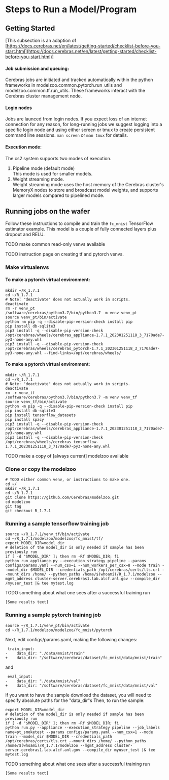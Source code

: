 # Steps to Run a Model/Program

## Getting Started

[This subsection is an adaption of <br>
[https://docs.cerebras.net/en/latest/getting-started/checklist-before-you-start.html](https://docs.cerebras.net/en/latest/getting-started/checklist-before-you-start.html)]

#### Job submission and queuing:

Cerebras jobs are initiated and tracked automatically within the python frameworks in modelzoo.common.pytorch.run_utils and modelzoo.common.tf.run_utils. These frameworks interact with the Cerebras cluster management node. 

#### Login nodes <br>
Jobs are launced from login nodes.
If you expect loss of an internet connection for any reason, for long-running jobs we suggest logging into a specific login node and using either screen or tmux to create persistent command line sessions. 
`man screen` or `man tmux` for details. 

#### Execution mode:</br>
The cs2 system supports two modes of execution.<br>
1. Pipeline mode (default mode)<br>
This mode is used for smaller models. <br>
2. Weight streaming mode.<br>
Weight streaming mode uses the host memory of the Cerebras cluster's MemoryX nodes to store and broadcast model weights, and supports larger models compared to pipelined mode.<br>

## Running jobs on the wafer

Follow these instructions to compile and train the `fc_mnist` TensorFlow estimator example. This model is a couple of fully connected layers plus dropout and RELU. <br>

TODO make common read-only venvs available

TODO instruction page on creating tf and pytorch venvs.

### Make virtualenvs

#### To make a pytorch virtual environment:
```console
mkdir ~/R_1.7.1
cd ~/R_1.7.1
# Note: "deactivate" does not actually work in scripts.  
deactivate
rm -r venv_pt
/software/cerebras/python3.7/bin/python3.7 -m venv venv_pt
source venv_pt/bin/activate
python -m pip -q --disable-pip-version-check install pip
pip install db-sqlite3
pip3 install -q --disable-pip-version-check /opt/cerebras/wheels/cerebras_appliance-1.7.1_202301251118_3_7170ade7-py3-none-any.whl
pip3 install -q --disable-pip-version-check /opt/cerebras/wheels/cerebras_pytorch-1.7.1_202301251118_3_7170ade7-py3-none-any.whl --find-links=/opt/cerebras/wheels/
```
#### To make a pytorch virtual environment:
```console
mkdir ~/R_1.7.1
cd ~/R_1.7.1
# Note: "deactivate" does not actually work in scripts.                                                                                                                                 
deactivate
rm -r venv_tf
/software/cerebras/python3.7/bin/python3.7 -m venv venv_tf
source venv_tf/bin/activate
python -m pip -q --disable-pip-version-check install pip
pip install db-sqlite3
pip install tensorflow_datasets
pip install spacy
pip3 install -q --disable-pip-version-check /opt/cerebras/wheels/cerebras_appliance-1.7.1_202301251118_3_7170ade7-py3-none-any.whl
pip3 install -q --disable-pip-version-check /opt/cerebras/wheels/cerebras_tensorflow-1.7.1_202301251118_3_7170ade7-py3-none-any.whl
```

TODO make a copy of [always current] modelzoo available

### Clone or copy the modelzoo

```console
# TODO either common venv, or instructions to make one.
cd ~/
mkdir ~/R_1.7.1
cd ~/R_1.7.1
git clone https://github.com/Cerebras/modelzoo.git
cd modelzoo
git tag
git checkout R_1.7.1
```

### Running a sample tensorflow training job
```console
source ~/R_1.7.1/venv_tf/bin/activate
cd ~/R_1.7.1/modelzoo/modelzoo/fc_mnist/tf/
export MODEL_DIR=model_dir
# deletion of the model_dir is only needed if sample has been previously run
if [ -d "$MODEL_DIR" ]; then rm -Rf $MODEL_DIR; fi
python run_appliance.py --execution_strategy pipeline --params configs/params.yaml --num_csx=1 --num_workers_per_csx=8 --mode train --model_dir $MODEL_DIR --credentials_path /opt/cerebras/certs/tls.crt --mount_dirs /home/ --python_paths /home/$(whoami)/R_1.7.1/modelzoo --mgmt_address cluster-server.cerebras1.lab.alcf.anl.gov --compile_dir /myuser_test |& tee mytest.log
```

TODO something about what one sees after a successful training run
```text
[Some results text]
```

### Running a sample pytorch training job
```console
source ~/R_1.7.1/venv_pt/bin/activate
cd ~/R_1.7.1/modelzoo/modelzoo/fc_mnist/pytorch
```
Next, edit configs/params.yaml, making the following changes:
```text
 train_input:
-    data_dir: "./data/mnist/train"
+    data_dir: "/software/cerebras/dataset/fc_mnist/data/mnist/train"
```
and
```text
 eval_input:
-    data_dir: "./data/mnist/val"
+    data_dir: "/software/cerebras/dataset/fc_mnist/data/mnist/val"
```
If you want to have the sample download the dataset, you will need to specify absolute paths for the "data_dir"s
Then, to run the sample:
```console
export MODEL_DIR=model_dir
# deletion of the model_dir is only needed if sample has been previously run
if [ -d "$MODEL_DIR" ]; then rm -Rf $MODEL_DIR; fi
python run.py --appliance --execution_strategy pipeline --job_labels name=pt_smoketest --params configs/params.yaml --num_csx=1 --mode train --model_dir $MODEL_DIR --credentials_path /opt/cerebras/certs/tls.crt --mount_dirs /home/ --python_paths /home/$(whoami)/R_1.7.1/modelzoo --mgmt_address cluster-server.cerebras1.lab.alcf.anl.gov --compile_dir myuser_test |& tee mytest.log
```

TODO something about what one sees after a successful training run
```text
[Some results text]
```






